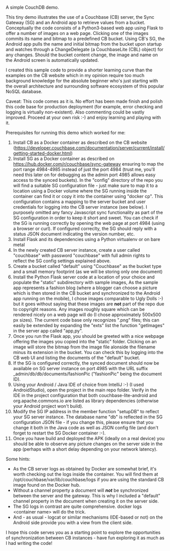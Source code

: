 A simple CouchDB demo.

This tiny demo illustrates the use of a Couchbase (CB) server, the Sync Gateway (SG) and an Android app to retrieve values from a bucket. Conceptually the code consists of a Python3-based web app using Flask to offer a number of images on a web page. Clicking one of the images commits its name and bitmap to a predefined CB bucket.  Using CB's  SG, the Android app pulls the name and initial bitmap from the bucket upon startup and watches through a ChangeDelegate (a CouchbaseLite (CBL) object) for any changes. Should the bucket content change, the image and name on the Android screen is automatically updated.

I created this sample code to provide a shorter learning curve than the examples on the CB website which in my opinion require too much background knowledge for the absolute beginner who's just starting with the overall architecture and surrounding software ecosystem of this popular NoSQL database. 

Caveat: This code comes as it is. No effort has been made  finish and polish this code base for production deployment (for example, error checking and logging is virtually non-existent). Also commenting could be vastly improved. Proceed at your own risk :-) and enjoy learning and playing with it.
 
Prerequisites for running this demo which worked for me:

1. Install CB as a Docker container as described on the CB website (https://developer.couchbase.com/documentation/server/current/install/getting-started-docker.html)
2. Install SG as a Docker container as described on https://hub.docker.com/r/couchbase/sync-gateway ensuring to map the port range 4984-4985 instead of just the port 4984 (trust me, you'll need this later on for debugging as the admin port 4985 allows easy access to the synced buckets). In the "config" directory of the repo you will find a suitable SG configuration file - just make sure to map it to a location using a Docker volume where the SG running inside the container can find it or copy it into the container using "docker cp". This configuration contains a mapping to the server bucket and user credentials for logging into the CB server instance (see below). I purposely omitted any fancy  Javascript sync functionality as part of the SG configuration in order to keep it short and sweet. You can check if the SG is running correctly by opening the web page at port 4984 (using a browser or curl). If configured correclty, the SG should reply with a status JSON document indicating the version number, etc.
1. Install Flask and its dependencies using a Python virtualenv or on bare metal 
3. In the newly created CB server instance, create a user called "couchbase" with password "couchbase" with full admin rights to reflect the SG config settings explained above.
4. Create a bucket called "default" using "Couchbase" as the bucket type and a small memory footprint (as we will be storing only one document)
5. Install the Python Flask server code at a location of your choice and populate the "static" subdirectory with sample images, As the sample app represents a fashion blog (where a blogger can choose a picture which is then stored in the CB bucket and synchronized to the Android app running on the mobile), I chose images comparable to Ugly Dolls :-) but it goes without saying that these images are **not** part of the repo due to copyright reasons. Any images roughly square which can be rendered nicely on a web page will do (I chose approximately 500x500 px sizes). The current code base only recognizes ".png" files; this can easily be extended by expanding the "exts" list the function "getImages" in the server app called "app,py".
6. Once you run the Flask app, you should be greeted with a nice webpage offering the images you copied into the "static" folder. Clicking on an image will store the bitmap from the image file alonside the filename minus its extension in the bucket. You can check this by logging into the CB web UI and listing the documents of the "default" bucket.
7. If the SG is configured correctly, the synced document should now be available on SG server instance on port 4985 with the URL suffix _admin/db/db/documents/fashionPic ("fashionPic" being the document ID).
8. Using your Android / Java IDE of choice from IntelliJ :-) (I used AndroidStudio), open the project in the main repo folder. Verify in the IDE in the project configuration that both couchbase-lite-android and org.apache.commons.io are listed as library dependencies (otherwise your Android project won't build).
9. Modify the SG IP address in the member function "setupDB" to reflect your SG server instance. The database name "db" is reflected in the SG configuration JSON file - if you change this, please ensure that you change it both in the Java code as well as JSON config file (and don't forget to restart the SG Docker container :-).
10. Once you have build and deployed the APK (ideally on a real device) you should be able to observe any picture changes on the server side in the app (perhaps with a short delay depending on your network latency). 

Some hints:

- As the CB server logs as obtained by Docker are somewhat brief, it's worth checking out the logs inside the container. You will find them at /opt/couchbase/var/lib/couchbase/logs if you are using the standard CB image found on the Docker hub.
- Without a channel property a document will ***not*** be synchronized between the server and the gateway. This is why I included a "default" channel property in the document when creating it on the server side.
- The SG logs in contrast are quite comprehensive. docker logs <container name\> will do the trick.
- And - as usual - logcat or similar mechanisms (IDE-based or not) on the Android side provide you with a view from the client side. 

I hope this code serves you as a starting point to explore the opportunities of synchronization between CB instances - have fun exploring it as much as I had writing the code!